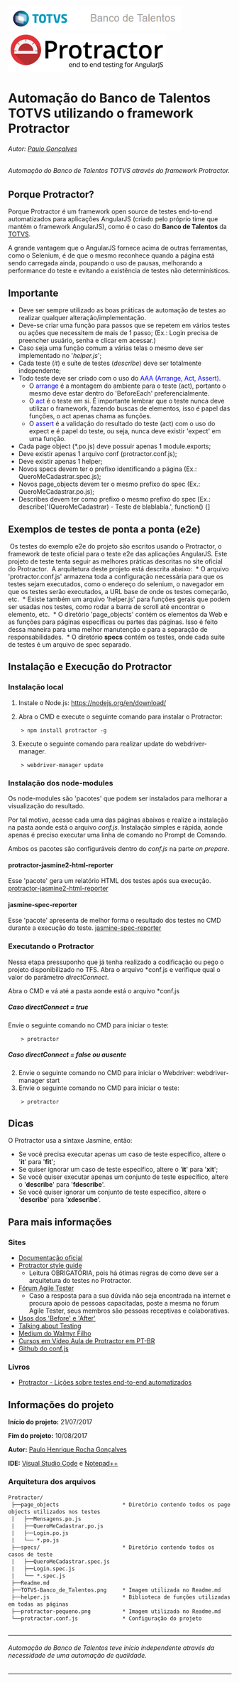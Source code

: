 
![picture alt](TOTVS-Banco_de_Talentos.png "TOTVS - Banco de Talentos")
![picture alt](protractor-pequeno.png "Protractor - end to end testing for AngularJS")

# Automação do Banco de Talentos TOTVS utilizando o framework Protractor

###### Autor: [Paulo Gonçalves](https://www.linkedin.com/in/paulo-goncalves/)
###### Automação do Banco de Talentos TOTVS através do framework Protractor.

 ## Porque Protractor?
 
 Porque Protractor é um framework open source de testes end-to-end automatizados para aplicações AngularJS (criado pelo próprio time que mantém o framework AngularJS), como é o caso do **Banco de Talentos** da [TOTVS](https://www.totvs.com/).
 
 A grande vantagem que o AngularJS fornece acima de outras ferramentas, como o Selenium, é de que o mesmo reconhece quando a página está sendo carregada ainda, poupando o uso de pausas, melhorando a performance do teste e evitando a existência de testes não determinísticos. 

 ## Importante
 * Deve ser sempre utilizado as boas práticas de automação de testes ao realizar qualquer alteração/implementação.
 * Deve-se criar uma função para passos que se repetem em vários testes ou ações que necessitem de mais de 1 passo; (Ex.: Login precisa de preencher usuário, senha e clicar em acessar.)
 * Caso seja uma função comum a várias telas o mesmo deve ser implementado no '*helper.js*';
 * Cada teste (*it*) e suíte de testes (*describe*) deve ser totalmente independente;
 * Todo teste deve ser criado com o uso do <font color="blue">AAA (Arrange, Act, Assert)</font>.
	* O <font color="blue">arrange</font> é a montagem do ambiente para o teste (act), portanto o mesmo deve estar dentro do 'BeforeEach' preferencialmente.
	* O <font color="blue">act</font> é o teste em si. É importante lembrar que o teste nunca deve utilizar o framework, fazendo buscas de elementos, isso é papel das funções, o act apenas chama as funções.
	* O <font color="blue">assert</font> é a validação do resultado do teste (act) com o uso do expect e é papel do teste, ou seja, nunca deve existir 'expect' em uma função. 
 * Cada page object (*.po.js) deve possuir apenas 1 module.exports;
 * Deve existir apenas 1 arquivo conf (protractor.conf.js);
 * Deve existir apenas 1 helper;
 * Novos specs devem ter o prefixo identificando a página (Ex.: QueroMeCadastrar.spec.js);
 * Novos page_objects devem ter o mesmo prefixo do spec (Ex.: QueroMeCadastrar.po.js);
 * Describes devem ter como prefixo o mesmo prefixo do spec [Ex.: describe('(QueroMeCadastrar) - Teste de blablabla.', function() {]

## Exemplos de testes de ponta a ponta (e2e)
 Os testes do exemplo e2e do projeto são escritos usando o Protractor, o framework de teste oficial para o teste e2e das aplicações AngularJS.
 Este projeto de teste tenta seguir as melhores práticas descritas no site oficial do Protractor.
 A arquitetura deste projeto está descrita abaixo:
 * O arquivo 'protractor.conf.js' armazena toda a configuração necessária para que os testes sejam executados, como o endereço do selenium, o navegador em que os testes serão executados, a URL base de onde os testes começarão, etc.
 * Existe também um arquivo 'helper.js' para funções gerais que podem ser usadas nos testes, como rodar a barra de scroll até encontrar o elemento, etc.
 * O diretório 'page_objects' contém os elementos da Web e as funções para páginas específicas ou partes das páginas. Isso é feito dessa maneira para uma melhor manutenção e para a separação
	de responsabilidades.
 * O diretório **specs** contém os testes, onde cada suíte de testes é um arquivo de spec separado.

## Instalação e Execução do Protractor

### Instalação local

1. Instale o Node.js:
https://nodejs.org/en/download/

2. Abra o CMD e execute o seguinte comando para instalar o Protractor:
```
	> npm install protractor -g
```
3. Execute o seguinte comando para realizar update do webdriver-manager.
```
	> webdriver-manager update
```

### Instalação dos node-modules
 Os node-modules são 'pacotes' que podem ser instalados para melhorar a visualização do resultado.


 Por tal motivo, acesse cada uma das páginas abaixos e realize a instalação na pasta aonde está o arquivo *conf.js*.
 Instalação simples e rápida, aonde apenas é preciso executar uma linha de comando no Prompt de Comando.

 Ambos os pacotes são configuráveis dentro do *conf.js* na parte *on prepare*.

#### protractor-jasmine2-html-reporter
 Esse 'pacote' gera um relatório HTML dos testes após sua execução.
[protractor-jasmine2-html-reporter](https://www.npmjs.com/package/protractor-jasmine2-html-reporter)

#### jasmine-spec-reporter
 Esse 'pacote' apresenta de melhor forma o resultado dos testes no CMD durante a execução do teste.
[jasmine-spec-reporter](https://www.npmjs.com/package/jasmine-spec-reporter)

### Executando o Protractor

 Nessa etapa pressuponho que já tenha realizado a codificação ou pego o projeto disponibilizado no TFS.
 Abra o arquivo \*conf.js e verifique qual o valor do parâmetro *directConnect*.

 Abra o CMD e vá até a pasta aonde está o arquivo *conf.js

##### Caso *directConnect = true*
 Envie o seguinte comando no CMD para iniciar o teste:
```
	> protractor
```
	
##### Caso *directConnect = false* ou ausente
2. Envie o seguinte comando no CMD para iniciar o Webdriver:
	webdriver-manager start
3. Envie o seguinte comando no CMD para iniciar o teste:
```
	> protractor
```

## Dicas
 O Protractor usa a sintaxe Jasmine, então:
 * Se você precisa executar apenas um caso de teste específico, altere o '**it**' para '**fit**';
 * Se quiser ignorar um caso de teste específico, altere o '**it**' para '**xit**';
 * Se você quiser executar apenas um conjunto de teste específico, altere o '**describe**' para '**fdescribe**'.
 * Se você quiser ignorar um conjunto de teste específico, altere o '**describe**' para '**xdescribe**'.
 
## Para mais informações
### Sites
 * [Documentação oficial](http://www.protractortest.org/#/)
 * [Protractor style guide](https://github.com/angular/protractor/blob/master/docs/style-guide.md#page-objects)
	 * Leitura OBRIGATÓRIA, pois há ótimas regras de como deve ser a arquitetura do testes no Protractor.
 * [Fórum Agile Tester](https://agiletesters.com.br)
   * Caso a resposta para a sua dúvida não seja encontrada na internet e procura apoio de pessoas capacitadas, poste a mesma no fórum Agile Tester, seus membros são pessoas receptivas e colaborativas. 
 * [Usos dos 'Before' e 'After'](http://timothymartin.azurewebsites.net/protractor-before-and-afters/)
 * [Talking about Testing](https://talkingabouttesting.com/)
 * [Medium do Walmyr Filho](https://medium.com/@walmyrlimaesilv)
 * [Cursos em Vídeo Aula de Protractor em PT-BR](http://code-squad.com/curso/Curso-Protractor-Automacao-de-testes-end-to-end-para-aplicacoes-Angular-JS/avulso)
 * [Github do conf.js](https://github.com/angular/protractor/blob/5.1.2/lib/config.ts)
 
### Livros

 * [Protractor - Lições sobre testes end-to-end automatizados](https://www.casadocodigo.com.br/products/livro-protractor)

## Informações do projeto
 
 **Início do projeto:**
 21/07/2017

 **Fim do projeto:**
 10/08/2017

 **Autor:**
 [Paulo Henrique Rocha Gonçalves](https://www.linkedin.com/in/paulo-goncalves/)

 **IDE:** [Visual Studio Code](https://code.visualstudio.com/) e [Notepad++](https://notepad-plus-plus.org/download/v7.4.2.html)

### Arquitetura dos arquivos
```
Protractor/
 ├──page_objects                    * Diretório contendo todos os page objects utilizados nos testes
 |   ├──Mensagens.po.js
 |   ├──QueroMeCadastrar.po.js
 |   ├──Login.po.js
 |   └── *.po.js
 ├──specs/                          * Diretório contendo todos os casos de teste
 |   ├──QueroMeCadastrar.spec.js
 |   ├──Login.spec.js
 |   └── *.spec.js
 ├──Readme.md
 ├──TOTVS-Banco_de_Talentos.png     * Imagem utilizada no Readme.md
 ├──helper.js                       * Biblioteca de funções utilizadas em todas as páginas
 ├──protractor-pequeno.png          * Imagem utilizada no Readme.md
 └──protractor.conf.js              * Configuração do projeto
 
  ```

- - - -
###### Automação do Banco de Talentos teve início independente através da necessidade de uma automação de qualidade.
- - - -
